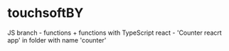 # touchsoftBY

JS branch - functions + functions with TypeScript
react - 'Counter reacrt app' in folder with name 'counter'
